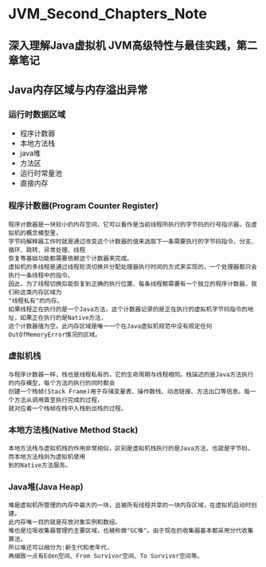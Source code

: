 # JVM_Second_Chapters_Note
## 深入理解Java虚拟机 JVM高级特性与最佳实践，第二章笔记
## Java内存区域与内存溢出异常
### 运行时数据区域
* 程序计数器
* 本地方法栈
* java堆
* 方法区
* 运行时常量池
* 直接内存
### 程序计数器(Program Counter Register)
```
程序计数器是一块较小的内存空间，它可以看作是当前线程所执行的字节码的行号指示器。在虚拟机的概念模型里，
字节码解释器工作时就是通过改变这个计数器的值来选取下一条需要执行的字节码指令，分支、循环、跳转、异常处理、线程
恢复等基础功能都需要依赖这个计数器来完成。
虚拟机的多线程是通过线程轮流切换并分配处理器执行时间的方式来实现的，一个处理器都只会执行一条线程中的指令。
因此，为了线程切换后能恢复到正确的执行位置，每条线程都需要有一个独立的程序计数器，我们称这类内存区域为
"线程私有"的内存。
如果线程正在执行的是一个Java方法，这个计数器记录的是正在执行的虚拟机字节码指令的地址，如果正在执行的是Native方法，
这个计数器值为空。此内存区域是唯一一个在Java虚拟机规范中没有规定任何OutOfMemoryError情况的区域。
```
### 虚拟机栈
```
与程序计数器一样，栈也是线程私有的，它的生命周期与线程相同。栈描述的是Java方法执行的内存模型，每个方法的执行的同时都会
创建一个栈帧(Stack Frame)用于存储变量表、操作数栈、动态链接、方法出口等信息。每一个方法从调用直至执行完成的过程，
就对应着一个栈帧在栈中入栈到出栈的过程。
```
### 本地方法栈(Native Method Stack)
```
本地方法栈与虚拟机栈的作用非常相似，区别是虚拟机栈执行的是Java方法，也就是字节码，而本地方法栈则为虚拟机使用
到的Native方法服务。
```
### Java堆(Java Heap)
```
堆是虚拟机所管理的内存中最大的一块，且被所有线程共享的一块内存区域，在虚拟机启动时创建。
此内存唯一目的就是存放对象实例和数组。
堆也是垃圾收集器管理的主要区域，也被称做"GC堆"。由于现在的收集器基本都采用分代收集算法，
所以堆还可以细分为:新生代和老年代，
再细致一点有Eden空间、From Survivor空间、To Survivor空间等。
```
